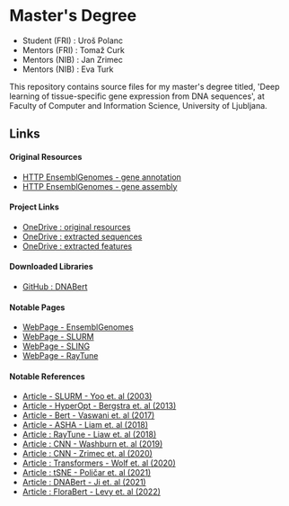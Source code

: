 # Master's Degree

- Student (FRI) : Uroš Polanc
- Mentors (FRI) : Tomaž Curk
- Mentors (NIB) : Jan Zrimec
- Mentors (NIB) : Eva Turk

This repository contains source files for my master's degree titled, 'Deep learning of tissue-specific gene expression from DNA sequences', at Faculty of Computer and Information Science, University of Ljubljana.

## Links

#### Original Resources

- [HTTP EnsemblGenomes - gene annotation](https://ftp.ensemblgenomes.org/pub/plants/release-36/gff3/arabidopsis_thaliana/)
- [HTTP EnsemblGenomes - gene assembly](https://ftp.ensemblgenomes.org/pub/plants/release-36/fasta/arabidopsis_thaliana/dna/)

#### Project Links

- [OneDrive : original resources](https://unilj-my.sharepoint.com/:u:/g/personal/up4472_student_uni-lj_si/EclV-VL9zfBMlo3ONMsrF30Bp6SkPrg_cXO9R-oeERuR3A?e=C1jvAC)
- [OneDrive : extracted sequences](https://unilj-my.sharepoint.com/:u:/g/personal/up4472_student_uni-lj_si/EakWdR8gnABKmrFO7F5aSJ8BIA0Gdop7omRRSITf_plmdw?e=uIkU78)
- [OneDrive : extracted features](https://unilj-my.sharepoint.com/:u:/g/personal/up4472_student_uni-lj_si/Ed7lfBxtoHBHm68r2iVF3hMBBe1JzRm87l5dex0yPNiX0w?e=rdQqMO)

#### Downloaded Libraries

- [GitHub : DNABert](https://github.com/jerryji1993/DNABERT)

#### Notable Pages

- [WebPage - EnsemblGenomes](https://ensemblgenomes.org/)
- [WebPage - SLURM](https://slurm.schedmd.com)
- [WebPage - SLING](https://www.sling.si/sling/en/)
- [WebPage - RayTune](https://docs.ray.io/en/latest/tune/index.html)

#### Notable References

- [Article - SLURM - Yoo et. al (2003)](https://link.springer.com/chapter/10.1007/10968987_3)
- [Article - HyperOpt - Bergstra et. al (2013)](https://arxiv.org/abs/1209.5111)
- [Article - Bert - Vaswani et. al (2017)](https://arxiv.org/abs/1706.03762)
- [Article - ASHA - Liam et. al (2018)](https://arxiv.org/abs/1810.05934)
- [Article : RayTune - Liaw et. al (2018)](https://arxiv.org/abs/1807.05118)
- [Article : CNN - Washburn et. al (2019)](https://www.pnas.org/doi/10.1073/pnas.1814551116)
- [Article : CNN - Zrimec et. al (2020)](https://www.nature.com/articles/s41467-020-19921-4)
- [Article : Transformers - Wolf et. al (2020)](https://aclanthology.org/2020.emnlp-demos.6/)
- [Article : tSNE - Poličar et. al (2021)](https://link.springer.com/article/10.1007/s10994-021-06043-1)
- [Article : DNABert - Ji et. al (2021)](https://academic.oup.com/bioinformatics/article/37/15/2112/6128680)
- [Article : FloraBert - Levy et. al (2022)](https://europepmc.org/article/ppr/ppr537980)
